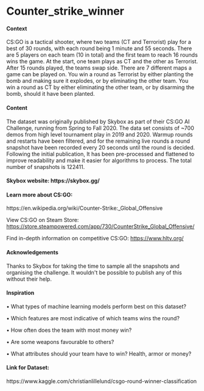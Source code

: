 # Counter_strike_winner

<h4>Context</h4>

CS:GO is a tactical shooter, where two teams (CT and Terrorist) play for a best of 30 rounds, with each round being 1 minute and 55 seconds. There are 5 players on each team (10 in total) and the first team to reach 16 rounds wins the game. At the start, one team plays as CT and the other as Terrorist. After 15 rounds played, the teams swap side. There are 7 different maps a game can be played on. You win a round as Terrorist by either planting the bomb and making sure it explodes, or by eliminating the other team. You win a round as CT by either eliminating the other team, or by disarming the bomb, should it have been planted.

<h4>Content</h4>

The dataset was originally published by Skybox as part of their CS:GO AI Challenge, running from Spring to Fall 2020. The data set consists of ~700 demos from high level tournament play in 2019 and 2020. Warmup rounds and restarts have been filtered, and for the remaining live rounds a round snapshot have been recorded every 20 seconds until the round is decided. Following the initial publication, It has been pre-processed and flattened to improve readability and make it easier for algorithms to process. The total number of snapshots is 122411.

<h4>Skybox website: https://skybox.gg/</h4>

<h4>Learn more about CS:GO:</h4> https://en.wikipedia.org/wiki/Counter-Strike:_Global_Offensive

View CS:GO on Steam Store: https://store.steampowered.com/app/730/CounterStrike_Global_Offensive/

Find in-depth information on competitive CS:GO: https://www.hltv.org/

<h4>Acknowledgements</h4>

Thanks to Skybox for taking the time to sample all the snapshots and organising the challenge. It wouldn't be possible to publish any of this without their help.

<h4>Inspiration</h4>

• What types of machine learning models perform best on this dataset?

• Which features are most indicative of which teams wins the round?

• How often does the team with most money win?

• Are some weapons favourable to others?

• What attributes should your team have to win? Health, armor or money?

<h4>Link for Dataset:</h4> https://www.kaggle.com/christianlillelund/csgo-round-winner-classification
